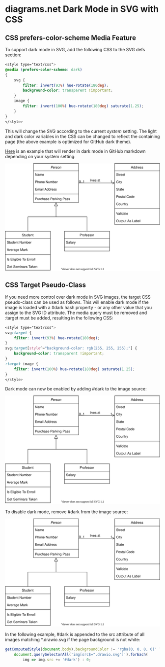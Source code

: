 # diagrams.net Dark Mode in SVG with CSS

## CSS prefers-color-scheme Media Feature

To support dark mode in SVG, add the following CSS to the SVG defs section:

```css
<style type="text/css">
@media (prefers-color-scheme: dark)
{
    svg {
        filter: invert(93%) hue-rotate(180deg);
        background-color: transparent !important;
    }
    image {
        filter: invert(100%) hue-rotate(180deg) saturate(1.25);
    }
}
</style>
```

This will change the SVG according to the current *system* setting. The light and
dark color variables in the CSS can be changed to reflect the containing page
(the above example is optimized for GitHub dark theme).

<a href="https://raw.githubusercontent.com/jgraph/drawio-github/master/diagram-light-dark.svg" target="_blank">Here</a> is an example that will render in dark mode in GitHub markdown depending on your system setting:

![Diagram with system dark mode](diagram-light-dark.svg)

## CSS Target Pseudo-Class

If you need more control over dark mode in SVG images, the target CSS pseudo-class can be
used as follows. This will enable dark mode if the image is loaded with a #dark hash
property - or any other value that you assign to the SVG ID attribute. The media query
must be removed and :target must be added, resulting in the following CSS:

```css
<style type="text/css">
svg:target {
    filter: invert(93%) hue-rotate(180deg);
}
svg:target[style^="background-color: rgb(255, 255, 255);"] {
    background-color: transparent !important;
}
:target image {
    filter: invert(100%) hue-rotate(180deg) saturate(1.25);
}
</style>
```

Dark mode can now be enabled by adding #dark to the image source:

![Diagram with target dark mode](diagram-target-dark.svg#dark)

To disable dark mode, remove #dark from the image source:

![Diagram with target dark mode](diagram-target-dark.svg)

In the following example, #dark is appended to the src attribute of
all images matching *.drawio.svg if the page background is not white:

```js
getComputedStyle(document.body).backgroundColor != 'rgba(0, 0, 0, 0)' ?
	document.querySelectorAll('img[src$=".drawio.svg"]').forEach(
		img => img.src += '#dark') : 0;
```
